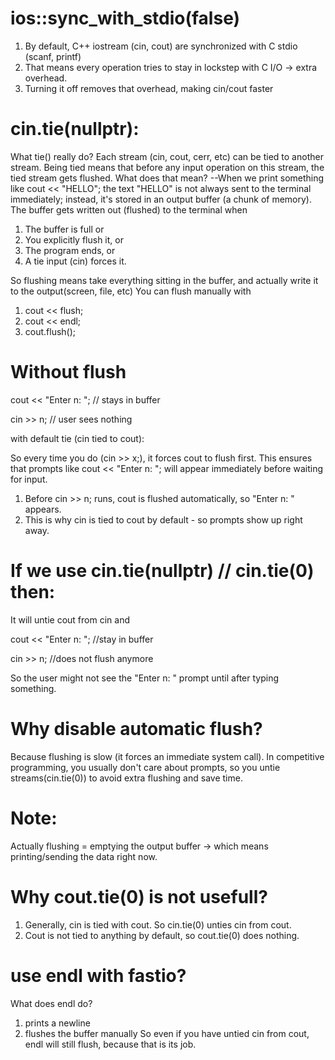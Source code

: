 # ios::sync_with_stdio(false) 
1. By default, C++ iostream (cin, cout) are synchronized with C stdio (scanf, printf)
2. That means every operation tries to stay in lockstep with C I/O -> extra overhead.
3. Turning it off removes that overhead, making cin/cout faster
# cin.tie(nullptr): 
What tie() really do? Each stream (cin, cout, cerr, etc) can be tied to another stream. Being tied means that before any input operation on this stream, the tied stream gets flushed. What does that mean?
--When we print something like cout << "HELLO"; the text "HELLO" is not always sent to the terminal immediately; instead, it's stored in an output buffer (a chunk of memory). The buffer gets written out (flushed) 
to the terminal when 
1. The buffer is full or
2. You explicitly flush it, or
3. The program ends, or
4. A tie input (cin) forces it.

So flushing means take everything sitting in the buffer, and actually write it to the output(screen, file, etc)
You can flush manually with
1. cout << flush;
2. cout << endl;
3. cout.flush();

# Without flush
cout << "Enter n: "; // stays in buffer

cin >> n; // user sees nothing

with default tie (cin tied to cout): 

So every time you do (cin >> x;), it forces cout to flush first. This ensures that prompts like cout << "Enter n: "; will appear immediately before waiting for input.
1. Before cin >> n; runs, cout is flushed automatically, so "Enter n: " appears.
2. This is why cin is tied to cout by default - so prompts show up right away.

# If we use cin.tie(nullptr) // cin.tie(0) then:
It will untie cout from cin and

cout << "Enter n: "; //stay in buffer

cin >> n; //does not flush anymore

So the user might not see the "Enter n: " prompt until after typing something.

# Why disable automatic flush?
Because flushing is slow (it forces an immediate system call).
In competitive programming, you usually don't care about prompts, so you untie streams(cin.tie(0)) to avoid extra flushing and save time. 

# Note: 
Actually flushing = emptying the output buffer -> which means printing/sending the data right now.

# Why cout.tie(0) is not usefull?
1. Generally, cin is tied with cout. So cin.tie(0) unties cin from cout.
2. Cout is not tied to anything by default, so cout.tie(0) does nothing.

# use endl with fastio?
What does endl do?
1. prints a newline
2. flushes the buffer manually
So even if you have untied cin from cout, endl will still flush, because that is its job.
